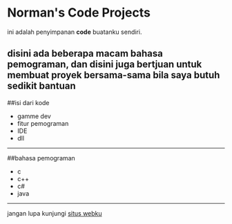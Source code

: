 # Norman's Code Projects
ini adalah penyimpanan **code** buatanku sendiri.

disini ada beberapa macam bahasa pemograman, dan disini juga bertjuan untuk membuat proyek bersama-sama bila saya butuh sedikit bantuan
---------------------
##isi dari kode
- gamme dev
- fitur pemograman
- IDE
- dll
---------------------
##bahasa pemograman
- c
- c++
- c#
- java
---------------------

jangan lupa kunjungi [situs webku](https://norman-andrianyah.github.io/id-id "Norman's GitHub Site")